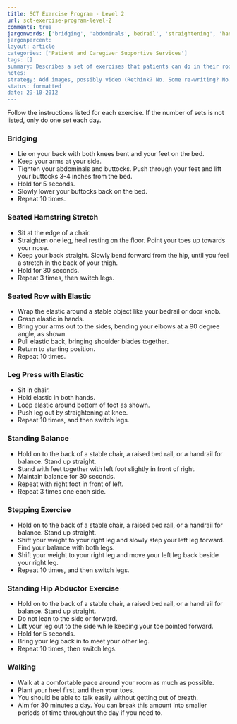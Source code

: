 ```yaml
---
title: SCT Exercise Program - Level 2
url: sct-exercise-program-level-2
comments: true
jargonwords: ['bridging', 'abdominals', bedrail', 'straightening', 'handrail', 'abductor']
jargonpercent:
layout: article
categories: ['Patient and Caregiver Supportive Services']
tags: []
summary: Describes a set of exercises that patients can do in their room or home.
notes:
strategy: Add images, possibly video (Rethink? No. Some re-writing? No. Graphics or diagrams? No. Photography? No. Podcast or audio? No. Video? No)
status: formatted
date: 29-10-2012
---
```

Follow the instructions listed for each exercise. If the number of sets is not listed, only do one set each day.

### Bridging

* Lie on your back with both knees bent and your feet on the bed.
* Keep your arms at your side.
* Tighten your abdominals and buttocks. Push through your feet and lift your buttocks 3-4 inches from the bed.
* Hold for 5 seconds.
* Slowly lower your buttocks back on the bed.
* Repeat 10 times.

### Seated Hamstring Stretch

* Sit at the edge of a chair. 
* Straighten one leg, heel resting on the floor. Point your toes up towards your nose. 
* Keep your back straight. Slowly bend forward from the hip, until you feel a stretch in the back of your thigh.  
* Hold for 30 seconds.
* Repeat 3 times, then switch legs.

### Seated Row with Elastic

* Wrap the elastic around a stable object like your bedrail or door knob. 
* Grasp elastic in hands. 
* Bring your arms out to the sides, bending your elbows at a 90 degree angle, as shown. 
* Pull elastic back, bringing shoulder blades together. 
* Return to starting position.
* Repeat 10 times.

### Leg Press with Elastic

* Sit in chair. 
* Hold elastic in both hands. 
* Loop elastic around bottom of foot as shown. 
* Push leg out by straightening at knee.
* Repeat 10 times, and then switch legs.

### Standing Balance

* Hold on to the back of a stable chair, a raised bed rail, or a handrail for balance. Stand up straight.
* Stand with feet together with left foot slightly in front of right. 
* Maintain balance for 30 seconds. 
* Repeat with right foot in front of left.
* Repeat 3 times one each side.

### Stepping Exercise

* Hold on to the back of a stable chair, a raised bed rail, or a handrail for balance. Stand up straight.
* Shift your weight to your right leg and slowly step your left leg forward. Find your balance with both legs.
* Shift your weight to your right leg and move your left leg back beside your right leg. 
* Repeat 10 times, and then switch legs. 

### Standing Hip Abductor Exercise 

* Hold on to the back of a stable chair, a raised bed rail, or a handrail for balance. Stand up straight.
* Do not lean to the side or forward.
* Lift your leg out to the side while keeping your toe pointed forward.
* Hold for 5 seconds.
* Bring your leg back in to meet your other leg.
* Repeat 10 times, then switch legs.

### Walking 

* Walk at a comfortable pace around your room as much as possible. 
* Plant your heel first, and then your toes. 
* You should be able to talk easily without getting out of breath. 
* Aim for 30 minutes a day. You can break this amount into smaller periods of time throughout the day if you need to.